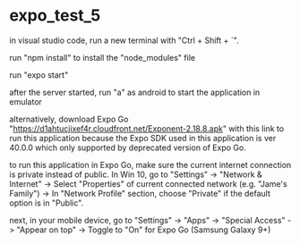 # expo_test_5
in visual studio code, run a new terminal with "Ctrl + Shift + `".

run "npm install" to install the "node_modules" file

run "expo start"

after the server started, run "a" as android to start the application in emulator

alternatively, download Expo Go "https://d1ahtucjixef4r.cloudfront.net/Exponent-2.18.8.apk" with this link to run this application because the Expo SDK used in this application is ver 40.0.0 which only supported by deprecated version of Expo Go.

to run this application in Expo Go, make sure the current internet connection is private instead of public. In Win 10, go to "Settings" -> "Network & Internet" -> Select "Properties" of current connected network (e.g. "Jame's Family") -> In "Network Profile" section, choose "Private" if the default option is in "Public".

next, in your mobile device, go to "Settings" -> "Apps" -> "Special Access" -> "Appear on top" -> Toggle to "On" for Expo Go (Samsung Galaxy 9+)
